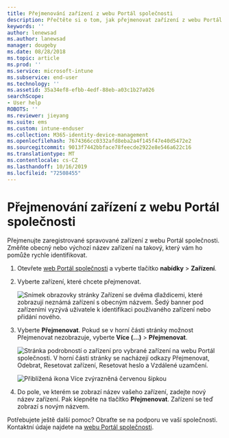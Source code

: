 ```yaml
---
title: Přejmenování zařízení z webu Portál společnosti
description: Přečtěte si o tom, jak přejmenovat zařízení z webu Portál společnosti.
keywords: ''
author: lenewsad
ms.author: lanewsad
manager: dougeby
ms.date: 08/28/2018
ms.topic: article
ms.prod: ''
ms.service: microsoft-intune
ms.subservice: end-user
ms.technology: ''
ms.assetid: 35a34ef8-efbb-4edf-88eb-a03c1b27a026
searchScope:
- User help
ROBOTS: ''
ms.reviewer: jieyang
ms.suite: ems
ms.custom: intune-enduser
ms.collection: M365-identity-device-management
ms.openlocfilehash: 7674366cc0332afd8eba2a4f145f47e40d5472e2
ms.sourcegitcommit: 9013f7442bbface78feecde2922e8e546a622c16
ms.translationtype: MT
ms.contentlocale: cs-CZ
ms.lasthandoff: 10/16/2019
ms.locfileid: "72508455"
---
```

# <a name="rename-your-device-from-the-company-portal-website"></a>Přejmenování zařízení z webu Portál společnosti

Přejmenujte zaregistrované spravované zařízení z webu Portál společnosti. Změňte obecný nebo výchozí název zařízení na takový, který vám ho pomůže rychle identifikovat.

1. Otevřete [web Portál společnosti](https://portal.manage.microsoft.com) a vyberte tlačítko __nabídky__ > __Zařízení__.  

2. Vyberte zařízení, které chcete přejmenovat.

    ![Snímek obrazovky stránky Zařízení se dvěma dlaždicemi, které zobrazují neznámá zařízení s obecným názvem. Šedý banner pod zařízeními vyzývá uživatele k identifikaci používaného zařízení nebo přidání nového.](./media/rename-reset-device-step2-1808.png)   

3. Vyberte **Přejmenovat**. Pokud se v horní části stránky možnost Přejmenovat nezobrazuje, vyberte **Více (…)**  > **Přejmenovat**.   

   ![Stránka podrobností o zařízení pro vybrané zařízení na webu Portál společnosti. V horní části stránky se nacházejí odkazy Přejmenovat, Odebrat, Resetovat zařízení, Resetovat heslo a Vzdálené uzamčení. ](./media/rename-reset-device-1808.png)   

    ![Přiblížená ikona Více zvýrazněná červenou šipkou](./media/rename-reset-device-step3-more-1808.png)  

4. Do pole, ve kterém se zobrazí název vašeho zařízení, zadejte nový název zařízení. Pak klepněte na tlačítko **Přejmenovat**. Zařízení se teď zobrazí s novým názvem.  

Potřebujete ještě další pomoc? Obraťte se na podporu ve vaší společnosti. Kontaktní údaje najdete na [webu Portál společnosti](https://go.microsoft.com/fwlink/?linkid=2010980).  
